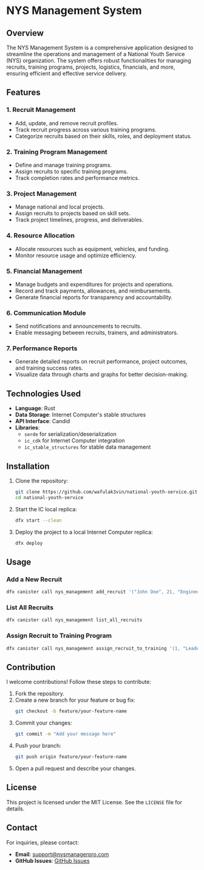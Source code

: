 # NYS Management System

## Overview
The NYS Management System is a comprehensive application designed to streamline the operations and management of a National Youth Service (NYS) organization. The system offers robust functionalities for managing recruits, training programs, projects, logistics, financials, and more, ensuring efficient and effective service delivery.

## Features

### 1. **Recruit Management**
- Add, update, and remove recruit profiles.
- Track recruit progress across various training programs.
- Categorize recruits based on their skills, roles, and deployment status.

### 2. **Training Program Management**
- Define and manage training programs.
- Assign recruits to specific training programs.
- Track completion rates and performance metrics.

### 3. **Project Management**
- Manage national and local projects.
- Assign recruits to projects based on skill sets.
- Track project timelines, progress, and deliverables.

### 4. **Resource Allocation**
- Allocate resources such as equipment, vehicles, and funding.
- Monitor resource usage and optimize efficiency.

### 5. **Financial Management**
- Manage budgets and expenditures for projects and operations.
- Record and track payments, allowances, and reimbursements.
- Generate financial reports for transparency and accountability.

### 6. **Communication Module**
- Send notifications and announcements to recruits.
- Enable messaging between recruits, trainers, and administrators.

### 7. **Performance Reports**
- Generate detailed reports on recruit performance, project outcomes, and training success rates.
- Visualize data through charts and graphs for better decision-making.

## Technologies Used
- **Language**: Rust
- **Data Storage**: Internet Computer's stable structures
- **API Interface**: Candid
- **Libraries**: 
  - `serde` for serialization/deserialization
  - `ic_cdk` for Internet Computer integration
  - `ic_stable_structures` for stable data management

## Installation

1. Clone the repository:
    ```bash
    git clone https://github.com/wafulak3vin/national-youth-service.git
    cd national-youth-service
    ```

2. Start the IC local replica:
    ```bash
    dfx start --clean
    ```

3. Deploy the project to a local Internet Computer replica:
    ```bash
    dfx deploy
    ```

## Usage

### Add a New Recruit
```bash
dfx canister call nys_management add_recruit '("John Doe", 21, "Engineer", "Active")'
```

### List All Recruits
```bash
dfx canister call nys_management list_all_recruits
```

### Assign Recruit to Training Program
```bash
dfx canister call nys_management assign_recruit_to_training '(1, "Leadership Training")'
```

## Contribution
I welcome contributions! Follow these steps to contribute:

1. Fork the repository.
2. Create a new branch for your feature or bug fix:
    ```bash
    git checkout -b feature/your-feature-name
    ```
3. Commit your changes:
    ```bash
    git commit -m "Add your message here"
    ```
4. Push your branch:
    ```bash
    git push origin feature/your-feature-name
    ```
5. Open a pull request and describe your changes.

## License
This project is licensed under the MIT License. See the `LICENSE` file for details.

## Contact
For inquiries, please contact:
- **Email**: support@nysmanagerpro.com
- **GitHub Issues**: [GitHub Issues](https://github.com/yourusername/NYSManagerPro/issues)
